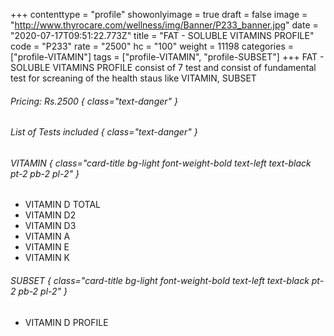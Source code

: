 +++
contenttype = "profile"
showonlyimage = true
draft = false
image = "http://www.thyrocare.com/wellness/img/Banner/P233_banner.jpg"
date = "2020-07-17T09:51:22.773Z"
title = "FAT - SOLUBLE VITAMINS PROFILE"
code = "P233"
rate = "2500"
hc = "100"
weight = 11198
categories = ["profile-VITAMIN"]
tags = ["profile-VITAMIN", "profile-SUBSET"]
+++
FAT - SOLUBLE VITAMINS PROFILE consist of 7 test and consist of fundamental test for screaning of the health staus like VITAMIN, SUBSET
<!--more-->
###### Pricing: Rs.2500 { class="text-danger" }

###### List of Tests included { class="text-danger" }

###### VITAMIN { class="card-title bg-light font-weight-bold text-left text-black pt-2 pb-2 pl-2" } 
* VITAMIN D TOTAL
* VITAMIN D2
* VITAMIN D3
* VITAMIN A
* VITAMIN E
* VITAMIN K
###### SUBSET { class="card-title bg-light font-weight-bold text-left text-black pt-2 pb-2 pl-2" } 
* VITAMIN D PROFILE
